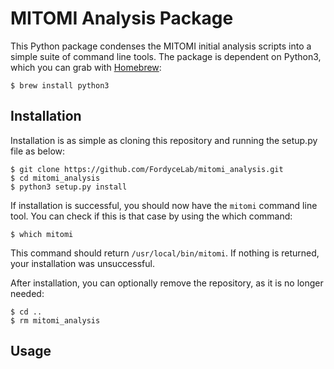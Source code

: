 # MITOMI Analysis Package

This Python package condenses the MITOMI initial analysis scripts into a simple suite of command line tools. The package is dependent on Python3, which you can grab with [Homebrew](http://brew.sh):

```
$ brew install python3
```

## Installation

Installation is as simple as cloning this repository and running the setup.py file as below:

```
$ git clone https://github.com/FordyceLab/mitomi_analysis.git
$ cd mitomi_analysis
$ python3 setup.py install
```

If installation is successful, you should now have the `mitomi` command line tool. You can check if this is that case by using the which command:

```
$ which mitomi
```

This command should return `/usr/local/bin/mitomi`. If nothing is returned, your installation was unsuccessful.

After installation, you can optionally remove the repository, as it is no longer needed:

```
$ cd ..
$ rm mitomi_analysis
```

## Usage